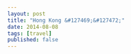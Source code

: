```yaml
---
layout: post
title: "Hong Kong &#127469;&#127472;"
date: 2014-08-08
tags: [travel]
published: false
---
```

